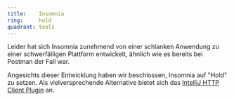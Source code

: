 ```yaml
---
title:    Insomnia  
ring:     hold  
quadrant: tools
---
```


Leider hat sich Insomnia zunehmend von einer schlanken Anwendung zu einer schwerfälligen Plattform entwickelt, ähnlich
wie es bereits bei Postman der Fall war.

Angesichts dieser Entwicklung haben wir beschlossen, Insomnia auf "Hold" zu setzen. Als vielversprechende Alternative
bietet sich das [IntelliJ HTTP Client Plugin][intellij-http-client-plugin] an.

[intellij-http-client-plugin]: ../tools/intellij-http-client-plugin.html
